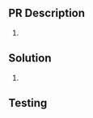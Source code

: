 ## PR Description
<!-- 请清晰描述本次 PR 的具体内容及目的。 -->
1.

## Solution
<!-- Describe the solution -->
1.

## Testing
<!--
Describe the testing you did including unit tests, manual testing, etc 
run unit tests: mvn clean test
-->
